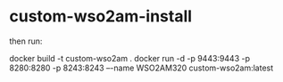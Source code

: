 # custom-wso2am-install

then run:

docker build -t custom-wso2am .
docker run -d -p 9443:9443 -p 8280:8280 -p 8243:8243 –-name WSO2AM320 custom-wso2am:latest
